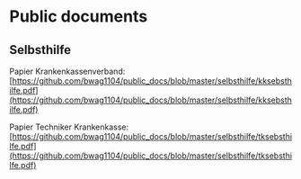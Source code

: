 # Public documents

## Selbsthilfe

Papier Krankenkassenverband: [https://github.com/bwag1104/public_docs/blob/master/selbsthilfe/kksebsthilfe.pdf](https://github.com/bwag1104/public_docs/blob/master/selbsthilfe/kksebsthilfe.pdf)

Papier Techniker Krankenkasse: [https://github.com/bwag1104/public_docs/blob/master/selbsthilfe/tksebsthilfe.pdf](https://github.com/bwag1104/public_docs/blob/master/selbsthilfe/tksebsthilfe.pdf)




